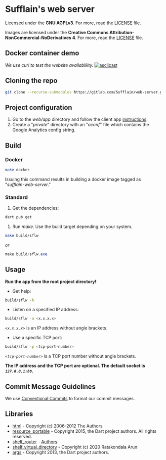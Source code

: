 # Sufflain's web server

Licensed under the **GNU AGPLv3**. For more, read the [LICENSE](./LICENSE) file.

Images are licensed under the **Creative Commons Attribution-NonCommercial-NoDerivatives 4**.
For more, read the [LICENSE](./img/LICENSE.md) file.

## Docker container demo
*We use curl to test the website availablility.*
[![asciicast](https://asciinema.org/a/dyJlbcB5bp9InrUjxXsV9YPKp.svg)](https://asciinema.org/a/dyJlbcB5bp9InrUjxXsV9YPKp?speed=1.5)

## Cloning the repo
```bash
git clone --recurse-submodules https://gitlab.com/Sufflain/web-server.git
```

## Project configuration
1. Go to the *web/app* directory and follow the client app [instructions](https://gitlab.com/Sufflain/web-client#project-configuration).
2. Create a "*private*" directory with an "*aconf*" file which contains the Google Analytics config string.

## Build
### Docker
```bash
make docker
```

Issuing this command results in building a docker image tagged as "*sufflain-web-server*."

### Standard
1. Get the dependencies:
```bash
dart pub get
```

1. Run *make*. Use the build target depending on your system.
```bash
make build/sflw
```

*or*

```powershell
make build/sflw.exe
```

## Usage
**Run the app from the root project directory!**

- Get help:
```bash
build/sflw -h
```

- Listen on a specified IP address:
```bash
build/sflw -a <x.x.x.x>
```

*`<x.x.x.x>`* is an IP address without angle brackets.

- Use a specific TCP port:
```bash
build/sflw -p <tcp-port-number>
```

*`<tcp-port-number>`* is a TCP port number without angle brackets.


**The IP address and the TCP port are optional. The default socket is _`127.0.0.1:80`_.**

## Commit Message Guidelines
We use [Conventional Commits](https://www.conventionalcommits.org/en/v1.0.0/) to format our commit
messages.

## Libraries
- [html](https://pub.dev/packages/html) - Copyright (c) 2006-2012 The Authors
- [resource_portable](https://pub.dev/packages/resource_portable) - Copyright 2015, the Dart project authors. All rights reserved.
- [shelf_router](https://pub.dev/packages/shelf_router) - [Authors](https://github.com/google/dart-neats/blob/master/AUTHORS)
- [shelf_virtual_directory](https://pub.dev/packages/shelf_virtual_directory) - Copyright (c) 2020 Ratakondala Arun
- [args](https://pub.dev/packages/args) - Copyright 2013, the Dart project authors.